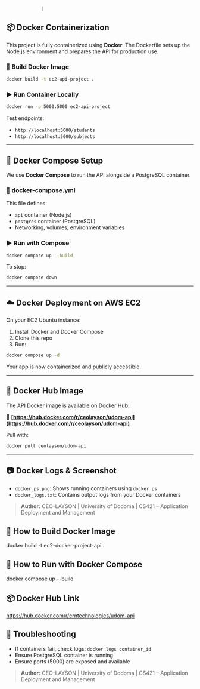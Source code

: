                  |

## 📦 Docker Containerization

This project is fully containerized using **Docker**. The Dockerfile sets up the Node.js environment and prepares the API for production use.

### 🔧 Build Docker Image

```bash
docker build -t ec2-api-project .
```

### ▶️ Run Container Locally

```bash
docker run -p 5000:5000 ec2-api-project
```

Test endpoints:

- `http://localhost:5000/students`
- `http://localhost:5000/subjects`

---

## 🧩 Docker Compose Setup

We use **Docker Compose** to run the API alongside a PostgreSQL container.

### 📄 docker-compose.yml

This file defines:

- `api` container (Node.js)
- `postgres` container (PostgreSQL)
- Networking, volumes, environment variables

### ▶️ Run with Compose

```bash
docker compose up --build
```

To stop:

```bash
docker compose down
```

---

## ☁️ Docker Deployment on AWS EC2

On your EC2 Ubuntu instance:

1. Install Docker and Docker Compose
2. Clone this repo
3. Run:

```bash
docker compose up -d
```

Your app is now containerized and publicly accessible.

---

## 🐳 Docker Hub Image

The API Docker image is available on Docker Hub:

🔗 **[https://hub.docker.com/r/ceolayson/udom-api](https://hub.docker.com/r/ceolayson/udom-api)**

Pull with:

```bash
docker pull ceolayson/udom-api
```

---

## 📷 Docker Logs & Screenshot

- `docker_ps.png`: Shows running containers using `docker ps`
- `docker_logs.txt`: Contains output logs from your Docker containers

> **Author:** CEO-LAYSON | University of Dodoma | CS421 – Application Deployment and Management

## 🚀 How to Build Docker Image

docker build -t ec2-docker-project-api .

## 🐳 How to Run with Docker Compose

docker compose up --build

## 📦 Docker Hub Link

https://hub.docker.com/r/crntechnologies/udom-api

## 🧯 Troubleshooting

- If containers fail, check logs: `docker logs container_id`
- Ensure PostgreSQL container is running
- Ensure ports (5000) are exposed and available

> **Author:** CEO-LAYSON | University of Dodoma | CS421 – Application Deployment and Management
